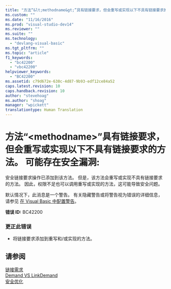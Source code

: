 ```yaml
---
title: "方法“&lt;methodname&gt;”具有链接要求，但会重写或实现以下不具有链接要求的方法。 可能存在安全漏洞:  | Microsoft Docs"
ms.custom: ""
ms.date: "11/16/2016"
ms.prod: "visual-studio-dev14"
ms.reviewer: ""
ms.suite: ""
ms.technology: 
  - "devlang-visual-basic"
ms.tgt_pltfrm: ""
ms.topic: "article"
f1_keywords: 
  - "bc42200"
  - "vbc42200"
helpviewer_keywords: 
  - "BC42200"
ms.assetid: c79d672e-638c-4d87-9b93-edf12ce84a52
caps.latest.revision: 10
caps.handback.revision: 10
author: "stevehoag"
ms.author: "shoag"
manager: "wpickett"
translationtype: Human Translation
---
```

# 方法“&lt;methodname&gt;”具有链接要求，但会重写或实现以下不具有链接要求的方法。 可能存在安全漏洞: 
安全链接要求操作已添加到该方法。 但是，该方法会重写或实现不具有链接要求的方法。 因此，权限不足也可以调用重写或实现的方法，这可能导致安全问题。  
  
 默认情况下，此消息是一个警告。 有关隐藏警告或将警告视为错误的详细信息，请参见 [在 Visual Basic 中配置警告](/visual-studio/ide/configuring-warnings-in-visual-basic)。  
  
 **错误 ID:** BC42200  
  
### 更正此错误  
  
-   将链接要求添加到重写和\/或实现的方法。  
  
## 请参阅  
 [链接需求](../Topic/Link%20Demands.md)   
 [Demand VS LinkDemand](http://msdn.microsoft.com/zh-cn/1ab877f2-70f4-4e0d-8116-943999dfe8f5)   
 [安全优化](http://msdn.microsoft.com/zh-cn/cf255069-d85d-4de3-914a-e4625215a7c0)